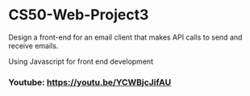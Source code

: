 # CS50-Web-Project3

Design a front-end for an email client that makes API calls to send and receive emails.

Using Javascript for front end development

### Youtube: https://youtu.be/YCWBjcJifAU
